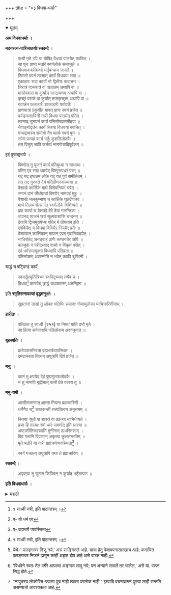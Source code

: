 +++
title = "०३ विधवा-धर्माः"

+++

<details open><summary>मूलम्</summary>

**अथ विधवाधर्माः ।**

**मदनरत्न-पारिजातयोः स्कान्दे** ।

> पत्यौ मृते ऽपि या योषिद् वैधव्यं पालयेत् क्वचित् ।  
सा पुनः प्राप्य भर्तारं स्वर्गलोकं समश्नुते ॥  
विधवाकबरीबन्धो भर्तृबन्धाय जायते ।  
शिरसो वपनं तस्मात् कार्यं विधवया सदा ॥  
एकाहारः सदा कार्यो नो द्वितीयः कदाचन ।  
त्रिरात्रं पञ्चरात्रं वा पक्षव्रतम् अथापि वा ॥  
मासोपवासं वा कुर्याच् चान्द्रायणम् अथापि वा ।  
कृच्छ्रं पराकं वा कुर्यात् तप्तकृच्छ्रम् अथापि वा ॥  
यवान्नेन फलाहारैः शाकाहारैः पयोव्रतैः ।  
प्राणयात्रां प्रकुर्वीत यावत् प्राणः स्वयं व्रजेत् ॥  
पर्यङ्कशायिनी नारी विधवा पातयेत् पतिम् ।  
तस्माद् भूशयनं कार्यं पतिसौख्यसमीहया ॥  
नैवाङ्गोद्वर्तनं कार्यं स्त्रिया विधवया क्वचित् ।  
गन्धद्रव्यस्य संयोगो नैव कार्यः स्वयं पुनः ॥  
तर्पणं प्रत्यहं कार्यं भर्तुः कुशतिलोदकैः ।  
तत् पितुश् चापि कर्तव्यं नामगोत्रादिपूर्वकम् ॥

इदं पुत्राद्यभावे ।

> विष्णोस् तु पूजनं कार्यं पतिबुध्या न चान्यथा ।  
पतिम् एव सदा ध्यायेद् विष्णुरूपधरं परम् ॥  
यद् यद् इष्टतमं लोके यद् यत् पूर्वं समीहितम् ।  
तत् तद् गुणवते देयं पतिप्रीणनकाम्यया ॥  
वैशाखे कार्त्तिके माघे विशेषनियमं चरेत् ।  
स्नानं दानं तीर्थयात्रां विष्णोर् नामग्रहं मुहुः ॥  
वैशाखे जलकुम्भाश् च कार्त्तिके घृतदीपकाः ।  
माघे तिलधनोत्सर्गात् स्वर्गलोके विशिष्यते ॥  
प्रपा कार्या च वैशाखे देवे देया गलन्तिका ।  
उपानद् व्यजनं छत्रं सूक्ष्मवासांसि चन्दनम् ॥  
देयानि द्विजमुख्येभ्यः पतिर् मे प्रीयताम् इति ।  
एवंविधैश् च विधवा विविधैर् नियमैर् व्रतैः ॥  
वैशाखान् कार्त्तिकान् माघान् एवम् एवातिवाहयेत् ।  
नाधिरोहेद् अनड्वाहं प्राणैः कण्ठगतैर् अपि ॥  
कञ्चुकं न परीदध्याद् वासो न विकृतं वसेत् ।  
एवं धर्मसमायुक्ता विधवापि पतिव्रता ॥  
पतिलोकम् अवाप्नोति न भवेत् क्वापि दुःखिनी ।

श्राद्धं च षट्पिण्डं कार्यं,

> स्वभर्तृप्रभृतित्रिभ्यः स्वपितृभ्यस् तथैव च ।  
विधवा[^१] कारयेच् छ्राद्धं यथाकालम् अतन्द्रिता ॥

[^१]: १ साध्वी स्त्री, इति पाठान्तरम् । 

इति **स्मृतिरत्नावल्यां** **वृद्धमनू**क्तेः । 

> सुव्रतानां तासां तु लोकाः पतिभिः समानाः गोमायुलोका व्यभिचारिणीनाम् । 

**हारीतः** । 

> पतिव्रता तु साध्वी **[२५१]** या निष्ठां याति प्रभौ मृते ।  
सा हित्वा सर्वपापानि पतिलोकम् अवाप्नुयात् ॥

**बृहस्पतिः** ।

> व्रतोपवासनिरता ब्रह्मचर्यव्यवस्थिता ।  
दमदानरता नित्यम् अपुत्रापि दिवं व्रजेत् ॥

**मनुः** ।

> कामं तु क्षपयेद् देहं पुष्पमूलफलोदकैः ।  
न तु नामापि गृह्णीयात् पत्यौ प्रेते परस्य तु ॥

**मनु-यमौ** ।

> आसीतामरणात् क्षान्ता नियता ब्रह्मचारिणी ।  
धर्मेणैव च[^९२] काङ्क्षन्ती सत्पतित्वम् अनुत्तमम् ॥

[^९२]:
     प्- यो धर्म एव

> स्त्रियाः श्रुतौ वा शास्त्रे वा प्रव्रज्या नाभिधीयते ।  
प्रजा हि तस्याः स्वो धर्मः सवर्णाद् इति धारणा ॥  
अष्टाशीतिसहस्राणि मुनीनाम् ऊर्ध्वरेतसाम् ।  
दिवं गतानि विप्राणाम् अकृत्वा कुलसन्ततिम् ॥  
मृते भर्तरि या नारी ब्रह्मचर्यव्यवस्थिता[^९३] ।

[^९३]:
     प्- ब्रह्मचर्ये व्यवस्थिता

> स्वर्गं गच्छत्य् अपुत्रापि यथा ते ब्रह्मचारिणः ॥

**स्कान्दे** ।

> अपृष्ट्वा तु सुतान् किञ्चिन् न कुर्याद् भर्तृतत्परा ॥

**इति विधवाधर्माः** ।
</details>

<details><summary>मराठी</summary>

यानन्तर विधवाधर्म साङ्गतो. 

मदनरत्नाम्त व मदनपारिजाताम्त स्कन्दपुराणान्त-" जी पति मेला असतां कदाचित् वैधव्यधर्म पाळील, ती पुनः भास मिळून स्वर्गलोकी जाईल,'' असे साङ्गून, विधवाधर्म साङ्गितले आहेत. ते “ ज्याकरितां विधवेचा कबरीबम्ध[^१] (वेणी अथवा बुचडा) भर्तृबन्धनास 

[^१]: येथ-- विधवेचा बुचडा अथवा वेणी नवन्याच्या बन्धनास कारण होते,' असे साङ्गितलं आहे. याचा अभिप्राय-माझी आडकाठी नाही तेव्हां आतां माझी बायको व्यभिचार करीत असेल की काय? ह्मणून तिच्या पतीचा जीव घोटाळतो; अतएव विधवेने केश ठेवू नयेत, इतकाच असावा असे वाटते. नाहीं तर मेलेल्या नवन्यास अन्य कोणत्याही प्रकारचा बम्ध करण्याचे सामर्थ्य बुचड्याम्त किंवा वेणीत अमण्याचा सम्भव मुळीच नाही. आता यावरून विधवेने केशवपन का करावे ? व तें न केल्यास तिला काही दोष आहे की काय ? आणि केशवपन न केले तर ती अशुचि होते की काय ? हे प्रश्न साहजिक उत्पन्न होतात. तेव्हां त्याञ्चं येथे विवेचन केले तर केवळ अप्रासङ्गिक होणार नाही ह्मणन लिहितो:-- केश हे स्त्रियाञ्च्या सर्व सौन्दर्याला शोभा देणारे आहेत. किम्बहुना ते नसतील तर कितीहि रूपवती असली तरी सुन्दर दिसणारच नाही असे हटले तरी चालेल. तेव्हा ते केश असले तर साहजिक वे. णीफणी अलङ्कारादि धारण होईल; व तसे झाले तर ती सुन्दर दिसून पुरुषाच्या मनाम्त भरेल, आणि तोही तिच्याविषयी आसक्त होईल व तिच्याही मनाम्त "एकापुढे एक" याप्रमाणे कामवासना उत्पन्न हो तील; ह्मणन भावी प्रसङ्ग न यावा एतदर्थ तिला विरूप करावी: झणजे तो प्रसङ्ग येणार नाही असे जाणन शास्त्रकान-विधवेने वपन करावे,' असे साङ्गितले आहे. यावाञ्चून अन्य काही कारण असेल असे वाटत नाही. असे जर असेल तर या वचनावरून परपुरुषसङ्ग करण्याची जिला इच्छा नसेल तिनें केश राखले तरी कामा. स येईल; हे अर्थात् सिद्ध होते. आणि जिला कामवासना असेल तिनं वपन केले तरी वासना पूर्ण होण्यास काही प्रतिबम्ध होईल असे दिसत नाही. याची शङ्कडों उदाहरणं वाचकाम्स म्मरत अगतीलच. तेव्हां केशवपन करणे हेच आवश्यक आहे असे नाही; तर-व्रत परिपालन करणे आवश्यक आहे. आतां केशवपन न केले तरी काही दोष आहे की नाही याविषयी विचार केला तर, मळाम्त जे वचन घेतले आहे त्याम्त अकरणी प्रत्यवाय साङ्गितला नाही. व अन्यत्रही उपलब्ध होत नाही. उलट न कर ण्याबद्दल वचने मिळतात. याविषयी पृ. २० पम्० २३ पहा. आतां याविषयी शिष्टाचार पाहिला तर, उत्तर हिन्दुस्थानाम्त गौड ब्राह्मणाम्त विधवेचे वपन करीत नाहीत. आणखी-तङ्गले आणि वडघले असे रामानुज सम्प्रदायी ब्राह्मणाम्त दोन पोटभेद आहेत. त्याम्पकी तङ्गल्याम्त विधवेचे वपन मुळीच करीत नाहीत. केरलदेशीय ब्राह्मणाम्त तर वपन केलेल्या विधवेचे दर्शनच होणार नाही. यावरून वपन न केल्यास प्रत्य. वाय नाही असे ते मानीत असतील; असे दिसते. तिसऱ्या प्रश्नाचे उत्तर- विधवा सकेशा असली तर तिला "ओवळी' हाणतात. तिच्या हातचा स्वयम्पाक देवपित्र्यकास योग्य नाही इतकम्च नाही तर,-तिच्या हातचं पाणीसुद्धां उपयोगी पडत नाही असे मा. नतात. याविषयी धर्मशास्त्राम्त कोठं आधार मिळत नाही, व वपन केलेल्या विधवेला "मोवळी" ह्मणून ति च्या हातचा स्वयम्पाक पवित्र मानतात. त्याविषयी विचार केला तर-" रजस्वलां च पाखण्डां पुंश्चलीं पतितां तथा ॥ त्यजेच्छूद्रां तथा वन्ध्यां विधवां चान्यगोत्रजाम्” ॥ १॥ [ नि० मि. श्रा० प्रकरण पहा ] यावरून विधवा स्वयम्पाकाविषयी निषिद्ध आहे. परन्तु साम्प्रत विधवाकतङ्क पाक अति सो. वळा मानतात याचे कारण काही समजत नाही. कदाचित् पूर्वोक्त वचनान्तल्या-'विधवाम्' पदाने सके. शीचेम्च ग्रहण करीत असतील असें ह्मणावें तर, त्याला काही आधार नाही. 

कारण होतो, त्याकरितां विधवेने नेहेमीं मुण्डन करावेम्. एक वेळ जेवावेम्, दुसरे वेळ जेवू नये. त्रिरात्र व पञ्चरात्र, पक्ष-(पन्धरवडा ) व्रत, एक मास उपवासत्रत किंवा चान्द्रायण करावेम्. कृच्छ्र, पराक किंवा तप्तकृच्छू, यव भक्षून रहाणे, फळे व शाका भक्षून रहाणे व पयोव्रत ( कांहीं काल नियम करून फक्त दुधावर रहाणे) इत्यादिकान्नी आपोआप प्राण जाईपर्यम्त कसा तरी प्राणाञ्चा निर्वाह करावा. ज्या हेतूस्तव पलङ्गावर[^२] निजणारी विधवा पतीस अधःपात करिते, तस्मात् तिने नित्य पतीला सुख देण्याच्या इच्छेनें भूमिशयन क रावेम्.

[^२]: येथे-' पलङ्गावर निजू नये,' असं साङ्गितले आहे. याचा हेतु केशवपनासारखाच आहे. कदाचित पलङ्गावर निजले ह्मणून कांहीं अदृष्ट दोष आहे असे वाटत नाही.

विधवेनें कदापि अङ्गाचे उद्वर्तन (घांसणे माखणे) करूं नये, व सुगन्धिक द्रव्ये आपणच[^३] अङ्गास लावू नयेत. 

[^३]: 'विधवेने स्वतः तेल वगैरे आपल्या अङ्गास लावू नये; पण अन्याने लावलें तर चालेल,' असे या. वरून सिद्ध होते. 

प्रतिदिनी भयोचें व सासऱ्याचे दर्भ, तीळ व उदकाने नामगोत्रादि उच्चारपूर्वक तर्पण करावें." हे पुत्रादि नसतील तर, ते असतां तिला करण्याचा अधिकार नाही. "पतिबुद्धीने विष्णूचे पूजन करावे. अन्यथा करूं नये, नित्य विष्णुरूपी दिव्य पतोचें ध्यान करावेम्. जें जें या लोकी अति इष्ट वस्तु असेल, व जे पतीस विशेष प्रिय असेल; तें तें पतिप्रियेच्छेनें गुणवान् विप्रास द्यावे. वैशाख, कार्तिक व माघ या ३ मा साम्त नेहमींहून विशेष नियम आचरावे. स्नान, दान, तीर्थयात्रा व विष्णुनामोच्चार नेहमी करावा. वैशाखमासी उदकुम्भ, कार्तिकाम्त धृतदीप, माघाम्त तिळ व द्रव्य दान केल्यास स्वर्गी श्रेष्ठत्व मिळते; ह्मणून ते अवश्य द्यावे. तसेच सामर्थ्य असल्यास वैशाख मासी पाणपोई वालावी. नाहीतर देवावर गळती धरावी. जोडा, विजणा, छत्री, बा रीक वस्त्रे, व चन्दन ही उष्णकाली श्रेष्ठ विप्रास 'माझा पति तृप्त असो'-ह्मणून द्यावी. असे अनेक नियम व व्रते यांही विधवेने-वैशाख, कार्तिक व मात्र हे ३ मास घालवावे. तिनं प्राण जाण्याची वेळ आली तरी, बैलावर बसूं नये. चोळी घालू नये. ताम्बड्या व शुभ्र वस्त्रावाञ्चून इतर रङ्गाची व चित्रविचित्र वस्त्रे नेसूं नयेत. असी धर्मयुक्त असून, विधवापणींहि पातिव्रत्यास पाळणारी स्त्री पतिलोकी जाईल. ती कधीही दुःखी होणार नाही," असे साङ्गितले आहे. विधवेने यथाकाली में पतीचे श्राद्ध करावे त्याम्त पिण्ड ६ च असावे. कारण,- “आपला पति, त्याचा पिता व आजा हे ३, आणि आपला पिता आजा व पणना हे ३ मिळून ६ याम्स उद्देशून आळस न करितां यथाकाली विधवेने श्राद्ध करावें," असी स्मतिरत्नावलीत वृद्धमनक्ति आहे. " अशा व्रतस्थ असणाऱ्या स्त्रियाम्स पतिसमान लोक व व्यभिचारिणीम्स कोल्ह्याञ्चे लोक प्राप्त होतात," असे साङ्गितले आहे. हारीत ह्मणतो-" जी साध्वी पति मृत झाला असतां निष्ठेनें पातिव्रत्य पाळते; ती सर्व पापापासून मुक्त होऊन पतिलोकी जाते." बृहस्पति ह्मणतो-"व्रतें व उपवास यांविषयीं तत्पर, ब्रह्मचर्याने वागणारी, इन्द्रियनिग्रह व दान बने इत्यादि करणारी विधवा अपुत्रा असली तरी, ती म्वर्गास जाईल." मनु ह्मणतो-"पुष्पेम्, फळे, मूलें व उदक ही सेवन करून यथेच्छ देहनाश करावा; परन्तु, पति मेला असतां परपुरुषाचे नावही घेऊ नये." मनु व यम ह्मणतात--" आमरणान्त-क्षान्त, नियमित, व ब्रह्मचारिणी असावें ध र्मानेम्च उत्तम पति मिळण्याची इच्छा करावी. स्त्रियेस वैराग्य झाले तरी, कोणत्याही श्रुतीत किंवा शास्त्राम्त तिला सन्न्यासाधिकार साङ्गितला नाही. तर- समानवर्ण विवाहित पतीपासून प्रजोत्पादन व तिचे पालन हाच तिचा मुख्य धर्म होय.'' यावरून प्रजोत्पादन हे वीसच मुख्य आहे असे सिद्ध होते. तसेम्च कित्येक वचनांवरून[^४] पुरुषांसही विहित आहे अतएव प्रजोत्पादन हा धर्म त्यांला मुख्य का नसावा? असी शङ्का येईल, तर म णतो की,-"ऊवरेते नैमिप्यारण्यवासी ८८,००० ऋषि सन्ततीवाञ्चून स्वर्गास गेले, मग इतर कां न जातील." यावरून विरक्ताम्स सन्ततीचें आवश्यकत्व नाही. 

[^४]: "नापुत्रस्य लोकोस्ति-ज्याला पुत्र नाही त्याला परलोक नाही.” इत्यादि वचनांवरून पुरुषां लाही सन्तति असण्याची आवश्यकता आहे. 

कदाचित् स्त्रीम सन्तति नसली तर--"भा मेल्यावर ब्रह्मचर्याने वागून व्रतपालन केल्यास, जसे ते ८८,००० ऋषि स्वर्गी गेले तसी हीही जाईल." स्कन्दपुराणान्त--" भर्त्यास किंवा पुत्रास विचारल्या वाञ्चून स्त्रीने काहीच कृत्य करूं नये," असे साङ्गितले आहे. 
</details>